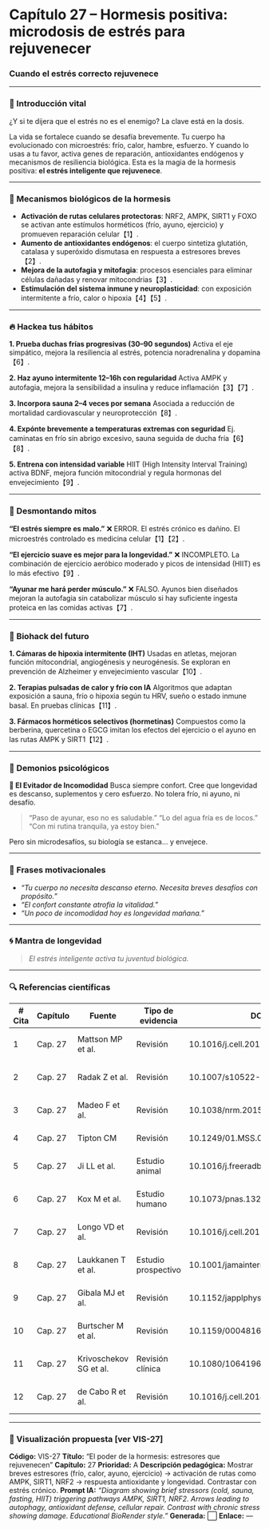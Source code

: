 # Capítulo 27 – Hormesis positiva: microdosis de estrés para rejuvenecer  
### Cuando el estrés correcto rejuvenece

---

### 🌱 Introducción vital

¿Y si te dijera que el estrés no es el enemigo?
La clave está en la dosis.

La vida se fortalece cuando se desafía brevemente. Tu cuerpo ha evolucionado con microestrés: frío, calor, hambre, esfuerzo. Y cuando lo usas a tu favor, activa genes de reparación, antioxidantes endógenos y mecanismos de resiliencia biológica. Esta es la magia de la hormesis positiva: **el estrés inteligente que rejuvenece**.

---

### 🧠 Mecanismos biológicos de la hormesis

* **Activación de rutas celulares protectoras**: NRF2, AMPK, SIRT1 y FOXO se activan ante estímulos horméticos (frío, ayuno, ejercicio) y promueven reparación celular【1】.
* **Aumento de antioxidantes endógenos**: el cuerpo sintetiza glutatión, catalasa y superóxido dismutasa en respuesta a estresores breves【2】.
* **Mejora de la autofagia y mitofagia**: procesos esenciales para eliminar células dañadas y renovar mitocondrias【3】.
* **Estimulación del sistema inmune y neuroplasticidad**: con exposición intermitente a frío, calor o hipoxia【4】【5】.

---

### 🔥 Hackea tus hábitos

**1. Prueba duchas frías progresivas (30–90 segundos)**
Activa el eje simpático, mejora la resiliencia al estrés, potencia noradrenalina y dopamina【6】.

**2. Haz ayuno intermitente 12–16h con regularidad**
Activa AMPK y autofagia, mejora la sensibilidad a insulina y reduce inflamación【3】【7】.

**3. Incorpora sauna 2–4 veces por semana**
Asociada a reducción de mortalidad cardiovascular y neuroprotección【8】.

**4. Expónte brevemente a temperaturas extremas con seguridad**
Ej. caminatas en frío sin abrigo excesivo, sauna seguida de ducha fría【6】【8】.

**5. Entrena con intensidad variable**
HIIT (High Intensity Interval Training) activa BDNF, mejora función mitocondrial y regula hormonas del envejecimiento【9】.

---

### 🧨 Desmontando mitos

**“El estrés siempre es malo.”**
❌ ERROR. El estrés crónico es dañino. El microestrés controlado es medicina celular【1】【2】.

**“El ejercicio suave es mejor para la longevidad.”**
❌ INCOMPLETO. La combinación de ejercicio aeróbico moderado y picos de intensidad (HIIT) es lo más efectivo【9】.

**“Ayunar me hará perder músculo.”**
❌ FALSO. Ayunos bien diseñados mejoran la autofagia sin catabolizar músculo si hay suficiente ingesta proteica en las comidas activas【7】.

---

### 🚀 Biohack del futuro

**1. Cámaras de hipoxia intermitente (IHT)**
Usadas en atletas, mejoran función mitocondrial, angiogénesis y neurogénesis. Se exploran en prevención de Alzheimer y envejecimiento vascular【10】.

**2. Terapias pulsadas de calor y frío con IA**
Algoritmos que adaptan exposición a sauna, frío o hipoxia según tu HRV, sueño o estado inmune basal. En pruebas clínicas【11】.

**3. Fármacos horméticos selectivos (hormetinas)**
Compuestos como la berberina, quercetina o EGCG imitan los efectos del ejercicio o el ayuno en las rutas AMPK y SIRT1【12】.

---

### 🧠 Demonios psicológicos

**👤 El Evitador de Incomodidad**
Busca siempre confort. Cree que longevidad es descanso, suplementos y cero esfuerzo. No tolera frío, ni ayuno, ni desafío.

> “Paso de ayunar, eso no es saludable.”
> “Lo del agua fría es de locos.”
> “Con mi rutina tranquila, ya estoy bien.”

Pero sin microdesafíos, su biología se estanca… y envejece.

---

### 💬 Frases motivacionales

* *“Tu cuerpo no necesita descanso eterno. Necesita breves desafíos con propósito.”*
* *“El confort constante atrofia la vitalidad.”*
* *“Un poco de incomodidad hoy es longevidad mañana.”*

---

### 🌀 Mantra de longevidad

> *El estrés inteligente activa tu juventud biológica.*

---

### 🔍 Referencias científicas

| # Cita | Capítulo | Fuente                 | Tipo de evidencia   | DOI / URL                           | Resumen                                |
| ------ | -------- | ---------------------- | ------------------- | ----------------------------------- | -------------------------------------- |
| 1      | Cap. 27  | Mattson MP et al.      | Revisión            | 10.1016/j.cell.2017.12.008          | Mecanismos de hormesis celular         |
| 2      | Cap. 27  | Radak Z et al.         | Revisión            | 10.1007/s10522-008-9186-2           | Antioxidantes endógenos y longevidad   |
| 3      | Cap. 27  | Madeo F et al.         | Revisión            | 10.1038/nrm.2015.32                 | Autofagia inducida por ayuno           |
| 4      | Cap. 27  | Tipton CM              | Revisión            | 10.1249/01.MSS.0000078923.19591.38  | Ejercicio y sistema inmune             |
| 5      | Cap. 27  | Ji LL et al.           | Estudio animal      | 10.1016/j.freeradbiomed.2006.02.005 | Adaptaciones neuroplásticas a estrés   |
| 6      | Cap. 27  | Kox M et al.           | Estudio humano      | 10.1073/pnas.1322174111             | Exposición al frío y sistema inmune    |
| 7      | Cap. 27  | Longo VD et al.        | Revisión            | 10.1016/j.cell.2015.02.010          | Ayuno y longevidad en humanos          |
| 8      | Cap. 27  | Laukkanen T et al.     | Estudio prospectivo | 10.1001/jamainternmed.2015.9159     | Sauna y mortalidad cardiovascular      |
| 9      | Cap. 27  | Gibala MJ et al.       | Revisión            | 10.1152/japplphysiol.00530.2006     | HIIT y longevidad mitocondrial         |
| 10     | Cap. 27  | Burtscher M et al.     | Revisión            | 10.1159/000481623                   | Hipoxia intermitente y neuroprotección |
| 11     | Cap. 27  | Krivoschekov SG et al. | Revisión clínica    | 10.1080/10641963.2020.1778672       | Terapias térmicas personalizadas       |
| 12     | Cap. 27  | de Cabo R et al.       | Revisión            | 10.1016/j.cell.2014.05.015          | Nutrientes horméticos y envejecimiento |

---

### 🎨 Visualización propuesta \[ver VIS-27]

**Código:** VIS-27
**Título:** “El poder de la hormesis: estresores que rejuvenecen”
**Capítulo:** 27
**Prioridad:** A
**Descripción pedagógica:** Mostrar breves estresores (frío, calor, ayuno, ejercicio) → activación de rutas como AMPK, SIRT1, NRF2 → respuesta antioxidante y longevidad. Contrastar con estrés crónico.
**Prompt IA:**
*“Diagram showing brief stressors (cold, sauna, fasting, HIIT) triggering pathways AMPK, SIRT1, NRF2. Arrows leading to autophagy, antioxidant defense, cellular repair. Contrast with chronic stress showing damage. Educational BioRender style.”*
**Generada:** ⬜
**Enlace:** —
